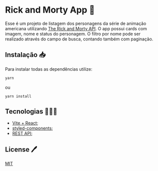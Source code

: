 # Rick and Morty App 🥒 

Esse é um projeto de listagem dos personagens da série de animação americana utilizando [The Rick and Morty API](https://rickandmortyapi.com). O app possui cards com imagem, nome e status do personagem. O filtro por nome pode ser realizado através do campo de busca, contando também com paginação.

## Instalação 📥

Para instalar todas as dependências utilize: 

 ```bash
yarn 
``` 

ou

 ```bash
yarn install
``` 

## Tecnologias 👩🏻‍💻

 * [Vite + React](https://vitejs.dev/guide/#trying-vite-online);
 * [styled-components](https://styled-components.com/);
 * [REST API](https://restfulapi.net/);


## License 🖊️
[MIT](https://choosealicense.com/licenses/mit/)
